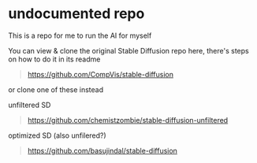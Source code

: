 # undocumented repo

This is a repo for me to run the AI for myself  

You can view & clone the original Stable Diffusion repo here, there's steps on how to do it in its readme

>https://github.com/CompVis/stable-diffusion

or clone one of these instead 

unfiltered SD
>https://github.com/chemistzombie/stable-diffusion-unfiltered



optimized SD (also unfilered?)
>https://github.com/basujindal/stable-diffusion
